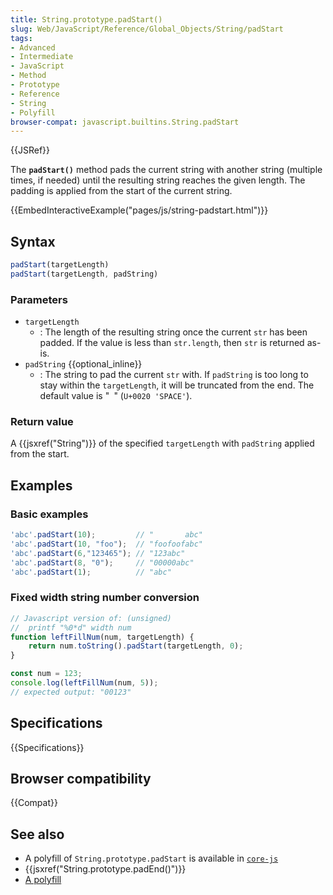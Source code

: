 ```yaml
---
title: String.prototype.padStart()
slug: Web/JavaScript/Reference/Global_Objects/String/padStart
tags:
- Advanced
- Intermediate
- JavaScript
- Method
- Prototype
- Reference
- String
- Polyfill
browser-compat: javascript.builtins.String.padStart
---
```

{{JSRef}}

The **`padStart()`** method pads the current string with another string
(multiple times, if needed) until the resulting string reaches the given length.
The padding is applied from the start of the current string.

{{EmbedInteractiveExample("pages/js/string-padstart.html")}}

## Syntax

```js
padStart(targetLength)
padStart(targetLength, padString)
```

### Parameters

- `targetLength`
  - : The length of the resulting string once the current `str` has been padded.
    If the value is less than `str.length`, then `str` is returned as-is.
- `padString` {{optional_inline}}
  - : The string to pad the current `str` with. If `padString` is too long to
    stay within the `targetLength`, it will be truncated from the end. The
    default value is "` `" (`U+0020 'SPACE'`).

### Return value

A {{jsxref("String")}} of the specified `targetLength` with `padString`
applied from the start.

## Examples

### Basic examples

```js
'abc'.padStart(10);         // "       abc"
'abc'.padStart(10, "foo");  // "foofoofabc"
'abc'.padStart(6,"123465"); // "123abc"
'abc'.padStart(8, "0");     // "00000abc"
'abc'.padStart(1);          // "abc"
```

### Fixed width string number conversion

```js
// Javascript version of: (unsigned)
//  printf "%0*d" width num
function leftFillNum(num, targetLength) {
    return num.toString().padStart(targetLength, 0);
}

const num = 123;
console.log(leftFillNum(num, 5));
// expected output: "00123"
```

## Specifications

{{Specifications}}

## Browser compatibility

{{Compat}}

## See also

- A polyfill of `String.prototype.padStart` is available in
  [`core-js`](https://github.com/zloirock/core-js#ecmascript-string-and-regexp)
- {{jsxref("String.prototype.padEnd()")}}
- [A polyfill](https://github.com/behnammodi/polyfill/blob/master/string.polyfill.js)
